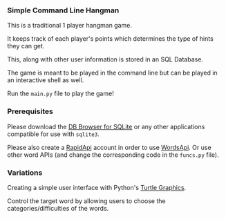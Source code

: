### Simple Command Line Hangman

This is a traditional 1 player hangman game.

It keeps track of each player's points which determines the type of hints they can get. 

This, along with other user information is stored in an SQL Database.

The game is meant to be played in the command line but can be played in an interactive shell as well.

Run the `main.py` file to play the game!

### Prerequisites

Please download the [DB Browser for SQLite](https://sqlitebrowser.org/dl/) or any other applications 
compatible for use with `sqlite3`. 

Please also create a [RapidApi](https://rapidapi.com/hub) account in order to use [WordsApi](https://www.wordsapi.com/). 
Or use other word APIs (and change the corresponding code in the `funcs.py` file).

### Variations

Creating a simple user interface with Python's [Turtle Graphics](https://docs.python.org/3/library/turtle.html).

Control the target word by allowing users to choose the categories/difficulties of the words.

